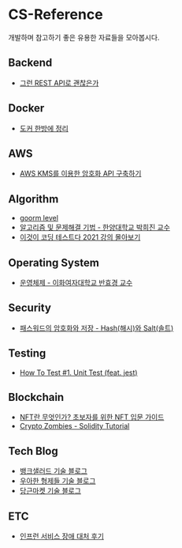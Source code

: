 # CS-Reference
개발하며 참고하기 좋은 유용한 자료들을 모아봅시다.
<br />

## Backend
- [그런 REST API로 괜찮은가](https://youtu.be/RP_f5dMoHFc)

## Docker
- [도커 한방에 정리](https://youtu.be/LXJhA3VWXFA)

## AWS
- [AWS KMS를 이용한 암호화 API 구축하기](https://techblog.woowahan.com/2518/) 

## Algorithm
- [goorm level](https://level.goorm.io/)
- [알고리즘 및 문제해결 기법 - 한양대학교 박희진 교수](http://www.kocw.or.kr/home/cview.do?mty=p&kemId=1166417&ar=relateCourse)
- [이것이 코딩 테스트다 2021 강의 몰아보기](https://youtube.com/playlist?list=PLRx0vPvlEmdAghTr5mXQxGpHjWqSz0dgC)

## Operating System
- [운영체제 - 이화여자대학교 반효경 교수](http://www.kocw.net/home/search/kemView.do?kemId=1046323)

## Security
- [패스워드의 암호화와 저장 - Hash(해시)와 Salt(솔트)](https://st-lab.tistory.com/100)

## Testing
- [How To Test #1. Unit Test (feat. jest)](https://devowen.com/427)

## Blockchain
- [NFT란 무엇인가? 초보자를 위한 NFT 입문 가이드](https://www.business2community.com/kr/nft)
- [Crypto Zombies - Solidity Tutorial](https://cryptozombies.io/)

## Tech Blog
- [뱅크샐러드 기술 블로그](https://blog.banksalad.com/tech/)
- [우아한 형제들 기술 블로그](https://techblog.woowahan.com/)
- [당근마켓 기술 블로그](https://medium.com/daangn)

## ETC
- [인프런 서비스 장애 대처 후기](https://tech.inflab.com/202201-event-postmortem/)